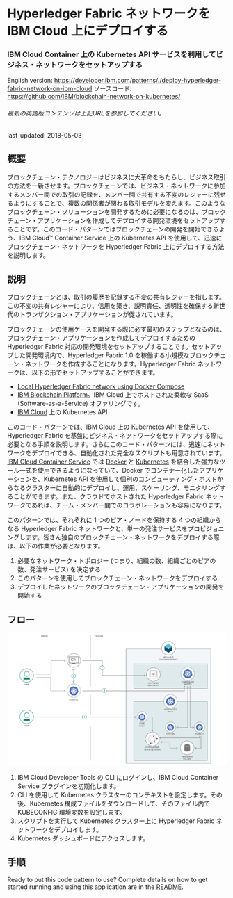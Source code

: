 # Hyperledger Fabric ネットワークを IBM Cloud 上にデプロイする

### IBM Cloud Container 上の Kubernetes API サービスを利用してビジネス・ネットワークをセットアップする

English version: https://developer.ibm.com/patterns/./deploy-hyperledger-fabric-network-on-ibm-cloud
  ソースコード: https://github.com/IBM/blockchain-network-on-kubernetes/

###### 最新の英語版コンテンツは上記URLを参照してください。
last_updated: 2018-05-03

 
## 概要

ブロックチェーン・テクノロジーはビジネスに大革命をもたらし、ビジネス取引の方法を一新させます。ブロックチェーンでは、ビジネス・ネットワークに参加するメンバー間での取引の記録を、メンバー間で共有する不変のレジャーに残せるようにすることで、複数の関係者が関わる取引モデルを変えます。このようなブロックチェーン・ソリューションを開発するために必要になるのは、ブロックチェーン・アプリケーションを作成してデプロイする開発環境をセットアップすることです。このコード・パターンではブロックチェーンの開発を開始できるよう、IBM Cloud™ Container Service 上の Kubernetes API を使用して、迅速にブロックチェーン・ネットワークを Hyperledger Fabric 上にデプロイする方法を説明します。

## 説明

ブロックチェーンとは、取引の履歴を記録する不変の共有レジャーを指します。この不変の共有レジャーにより、信用を築き、説明責任、透明性を確保する新世代のトランザクション・アプリケーションが促されています。

ブロックチェーンの使用ケースを開発する際に必ず最初のステップとなるのは、ブロックチェーン・アプリケーションを作成してデプロイするための Hyperledger Fabric 対応の開発環境をセットアップすることです。セットアップした開発環境内で、Hyperledger Fabric 1.0 を稼働する小規模なブロックチェーン・ネットワークを作成することになります。Hyperledger Fabric ネットワークは、以下の形でセットアップすることができます。

* [Local Hyperledger Fabric network using Docker Compose](https://hyperledger-fabric.readthedocs.io/en/latest/build_network.html)
* [IBM Blockchain Platform](https://cloud.ibm.com/catalog/services/blockchain?cm_sp=ibmdev-_-developer-patterns-_-cloudreg)。IBM Cloud 上でホストされた柔軟な SaaS (Software-as-a-Service) オファリングです。
* [IBM Cloud](https://cloud.ibm.com/?cm_sp=ibmdev-_-developer-patterns-_-cloudreg) 上の Kubernetes API</li>

このコード・パターンでは、IBM Cloud 上の Kubernetes API を使用して、Hyperledger Fabric を基盤にビジネス・ネットワークをセットアップする際に必要となる手順を説明します。さらにこのコード・パターンには、迅速にネットワークをデプロイできる、自動化された完全なスクリプトも用意されています。[IBM Cloud Container Service](https://console.bluemix.net/containers-kubernetes/catalog/cluster?cm_sp=ibmdev-_-developer-patterns-_-cloudreg) では [Docker](https://docs.docker.com/get-started/) と [Kubernetes](https://kubernetes.io/) を結合した強力なツール一式を使用できるようになっていて、Docker でコンテナー化したアプリケーションを、Kubernetes API を使用して個別のコンピューティング・ホストからなるクラスターに自動的にデプロイし、運用、スケーリング、モニタリングすることができます。また、クラウドでホストされた Hyperledger Fabric ネットワークであれば、チーム・メンバー間でのコラボレーションも容易になります。

このパターンでは、それぞれに 1 つのピア・ノードを保持する 4 つの組織からなる Hyperledger Fabric ネットワークと、単一の発注サービスをプロビジョニングします。皆さん独自のブロックチェーン・ネットワークをデプロイする際は、以下の作業が必要となります。

1. 必要なネットワーク・トポロジー (つまり、組織の数、組織ごとのピアの数、発注サービス) を決定する
1. このパターンを使用してブロックチェーン・ネットワークをデプロイする
1. デプロイしたネットワークのブロックチェーン・アプリケーションの開発を開始する

## フロー

![フロー](./images/arch-deploy-blockchain-kubernetes-1.png)

1. IBM Cloud Developer Tools の CLI にログインし、IBM Cloud Container Service プラグインを初期化します。
1. CLI を使用して Kubernetes クラスターのコンテキストを設定します。その後、Kubernetes 構成ファイルをダウンロードして、そのファイル内で KUBECONFIG 環境変数を設定します。
1. スクリプトを実行して Kubernetes クラスター上に Hyperledger Fabric ネットワークをデプロイします。
1. Kubernetes ダッシュボードにアクセスします。

## 手順

Ready to put this code pattern to use? Complete details on how to get started running and using this application are in the [README](https://github.com/IBM/blockchain-network-on-kubernetes/blob/master/README.md).
